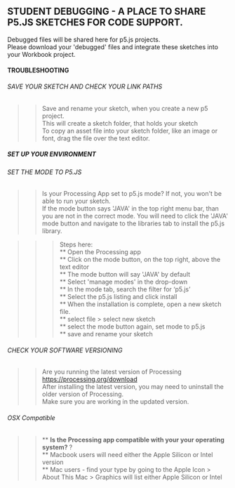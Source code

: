 ## STUDENT DEBUGGING - A PLACE TO SHARE P5.JS SKETCHES FOR CODE SUPPORT.
Debugged files will be shared here for p5.js projects.<br>
Please download your 'debugged' files and integrate these sketches into your Workbook project. <br>

#### TROUBLESHOOTING

###### SAVE YOUR SKETCH AND CHECK YOUR LINK PATHS
>> Save and rename your sketch, when you create a new p5 project. <br>
>> This will create a sketch folder, that holds your sketch <br>
>> To copy an asset file into your sketch folder, like an image or font, drag the file over the text editor. <br>

##### SET UP YOUR ENVIRONMENT

###### SET THE MODE TO P5.JS <br>
>> Is your Processing App set to p5.js mode? If not, you won't be able to run your sketch. <br>
>> If the mode button says 'JAVA' in the top right menu bar, than you are not in the correct mode. You will need to click the 'JAVA' mode button and navigate to the libraries tab to install the p5.js library. <br>

>>> Steps here: <br>
 ** Open the Processing app  <br>
 ** Click on the mode button, on the top right, above the text editor <br>
 ** The mode button will say  'JAVA' by default <br>
 ** Select 'manage modes' in the drop-down <br>
 ** In the mode tab,  search the filter for ‘p5.js’ <br>
 ** Select the p5.js listing and click install <br>
 ** When the installation is complete, open a new sketch file. <br>
 ** select file > select new sketch <br>
** select the mode button again, set mode to p5.js <br>
 ** save and rename your sketch <br>

###### CHECK YOUR SOFTWARE VERSIONING 
>> Are you running the latest version of Processing <https://processing.org/download> <br>
>> After installing the latest version, you may need to uninstall the older version of Processing. <br>
>> Make sure you are working in the updated version. <br>

###### OSX Compatible 
>> ** <b> Is the Processing app compatible with your your operating system? </b>?<br>
>> ** Macbook users will need either the Apple Silicon or Intel version <br>
>> **  Mac users - find your type by going to the Apple Icon > About This Mac > Graphics will list either Apple Silicon or Intel <br>





